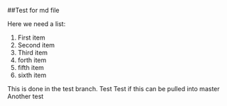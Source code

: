 ##Test for md file

Here we need a list:

1. First item
2. Second item
3. Third item
4. forth item
5. fifth item
6. sixth item

This is done in the test branch.
Test
Test if this can be pulled into master
Another test
